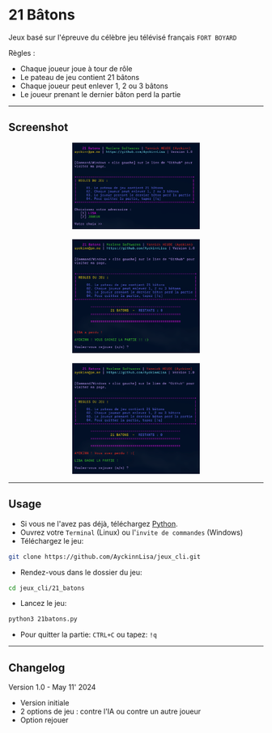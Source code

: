 # 21 Bâtons
Jeux basé sur l'épreuve du célèbre jeu télévisé français `FORT BOYARD`

Règles :
- Chaque joueur joue à tour de rôle
- Le pateau de jeu contient 21 bâtons                
- Chaque joueur peut enlever 1, 2 ou 3 bâtons        
- Le joueur prenant le dernier bâton perd la partie                  

---

## Screenshot
<div align="center">
    <img
        src="https://github.com/AyckinnLisa/jeux_cli/blob/main/21_batons/img/21_start.png"
        alt="DEMO"
        style="width:50%">
</div>

<br>

<div align="center">
    <img
        src="https://github.com/AyckinnLisa/jeux_cli/blob/main/21_batons/img/21_win.png"
        alt="DEMO"
        style="width:50%">
</div>

<br>

<div align="center">
    <img
        src="https://github.com/AyckinnLisa/jeux_cli/blob/main/21_batons/img/21_lose.png"
        alt="DEMO"
        style="width:50%">
</div>

---

## Usage
- Si vous ne l'avez pas déjà, téléchargez [Python](https://www.python.org/downloads/).
- Ouvrez votre `Terminal` (Linux) ou l'`invite de commandes` (Windows)
- Téléchargez le jeu:
```bash
git clone https://github.com/AyckinnLisa/jeux_cli.git
``` 
- Rendez-vous dans le dossier du jeu:
```bash
cd jeux_cli/21_batons
```
- Lancez le jeu:
```bash
python3 21batons.py
```
- Pour quitter la partie: `CTRL+C` ou tapez: `!q`

---

## Changelog
Version 1.0 - May 11' 2024

- Version initiale
- 2 options de jeu : contre l'IA ou contre un autre joueur
- Option rejouer
